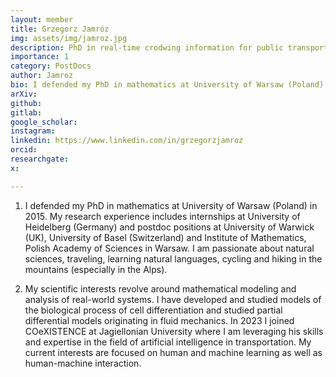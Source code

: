 ```yaml
---
layout: member
title: Grzegorz Jamróz
img: assets/img/jamroz.jpg
description: PhD in real-time crodwing information for public transport
importance: 1
category: PostDocs
author: Jamroz
bio: I defended my PhD in mathematics at University of Warsaw (Poland) in 2015. My research experience includes internships at University of Heidelberg (Germany) and postdoc positions at University of Warwick (UK), University of Basel (Switzerland) and Institute of Mathematics, Polish Academy of Sciences in Warsaw.
arXiv:
github: 
gitlab:
google_scholar:
instagram:
linkedin: https://www.linkedin.com/in/grzegorzjamroz
orcid:
researchgate:
x: 

---
```


1. I  defended my PhD in mathematics at University of Warsaw (Poland) in 2015. My research experience includes internships at University of Heidelberg (Germany) and postdoc positions at University of Warwick (UK), University of Basel (Switzerland) and Institute of Mathematics, Polish Academy of Sciences in Warsaw. I am passionate about natural sciences, traveling, learning natural languages, cycling and hiking in the mountains (especially in the Alps). 

2. My scientific interests revolve around mathematical modeling and analysis of real-world systems. I have developed and studied models of the biological process of cell differentiation and studied partial differential models originating in fluid mechanics. In 2023 I joined COeXISTENCE at Jagiellonian University where I am leveraging his skills and expertise in the field of artificial intelligence in transportation. My current interests are focused on human and machine learning as well as human-machine interaction. 

